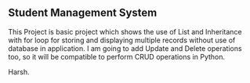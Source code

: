 ## Student Management System
This Project is basic project which shows the use of List and Inheritance with for loop for storing and displaying multiple records without use of database in application.  I am going to add Update and Delete operations too, so it will be compatible to perform CRUD operations in Python.  

Harsh.

